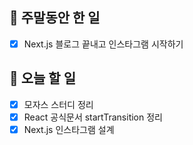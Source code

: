 ## 🐣 주말동안 한 일

- [x] Next.js 블로그 끝내고 인스타그램 시작하기

## 🐤 오늘 할 일

- [x] 모자스 스터디 정리
- [x] React 공식문서 startTransition 정리
- [x] Next.js 인스타그램 설계